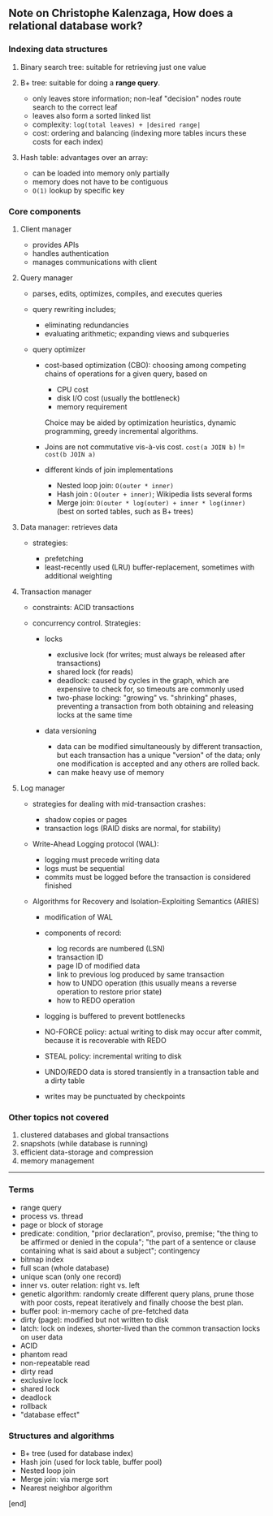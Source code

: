 ## Note on Christophe Kalenzaga, How does a relational database work?

### Indexing data structures

 1. Binary search tree: suitable for retrieving just one value
 
 1. B+ tree: suitable for doing a **range query**. 
 
    * only leaves store information; non-leaf "decision" nodes route search to the correct leaf
    * leaves also form a sorted linked list
    * complexity: `log(total leaves) + |desired range|`
    * cost: ordering and balancing (indexing more tables incurs these costs for each index)
    
 1. Hash table: advantages over an array:
 
    * can be loaded into memory only partially
    * memory does not have to be contiguous
    * `O(1)` lookup by specific key

### Core components

 1. Client manager
 
    * provides APIs
    * handles authentication
    * manages communications with client
 
 1. Query manager
 
    * parses, edits, optimizes, compiles, and executes queries
    
    * query rewriting includes;
    
      * eliminating redundancies
      * evaluating arithmetic; expanding views and subqueries

    * query optimizer
    
      * cost-based optimization (CBO): choosing among competing chains of operations for a given query, based on 
      
        * CPU cost
        * disk I/O cost (usually the bottleneck)
        * memory requirement
      
        Choice may be aided by optimization heuristics, dynamic programming, greedy incremental algorithms.
      
      * Joins are not commutative vis-à-vis cost. `cost(a JOIN b)` != `cost(b JOIN a)`

      * different kinds of join implementations

        * Nested loop join: `O(outer * inner)`
        * Hash join : `O(outer + inner)`; Wikipedia lists several forms
        * Merge join: `O(outer * log(outer) + inner * log(inner)` (best on sorted tables, such as B+ trees)

 1. Data manager: retrieves data
 
    * strategies: 
    
      * prefetching
      * least-recently used (LRU) buffer-replacement, sometimes with additional weighting
 
 1. Transaction manager

    * constraints: ACID transactions
    * concurrency control. Strategies:

      * locks
      
        * exclusive lock (for writes; must always be released after transactions)
        * shared lock (for reads)
        * deadlock: caused by cycles in the graph, which are expensive to check for, so timeouts are commonly used
        * two-phase locking: "growing" vs. "shrinking" phases, preventing a transaction from both obtaining and releasing locks at the same time
      
      * data versioning
      
        * data can be modified simultaneously by different transaction, but each transaction has a unique "version" of the data; only one modification is accepted and any others are rolled back.
        * can make heavy use of memory

 1. Log manager
 
    * strategies for dealing with mid-transaction crashes:
    
      * shadow copies or pages
      * transaction logs (RAID disks are normal, for stability)
      
    * Write-Ahead Logging protocol (WAL):
      
      * logging must precede writing data
      * logs must be sequential
      * commits must be logged before the transaction is considered finished

    * Algorithms for Recovery and Isolation-Exploiting Semantics (ARIES)
    
      * modification of WAL
      * components of record:
        * log records are numbered (LSN)
        * transaction ID 
        * page ID of modified data
        * link to previous log produced by same transaction
        * how to UNDO operation (this usually means a reverse operation to restore prior state)
        * how to REDO operation

      * logging is buffered to prevent bottlenecks
      * NO-FORCE policy: actual writing to disk may occur after commit, because it is recoverable with REDO
      * STEAL policy: incremental writing to disk
      * UNDO/REDO data is stored transiently in a transaction table and a dirty table
      * writes may be punctuated by checkpoints

### Other topics not covered

 1. clustered databases and global transactions
 1. snapshots (while database is running)
 1. efficient data-storage and compression
 1. memory management

---

### Terms

 * range query
 * process vs. thread
 * page or block of storage
 * predicate: condition, "prior declaration", proviso, premise; "the thing to be affirmed or denied in the copula"; "the part of a sentence or clause containing what is said about a subject"; contingency
 * bitmap index
 * full scan (whole database)
 * unique scan (only one record)
 * inner vs. outer relation: right vs. left
 * genetic algorithm: randomly create different query plans, prune those with poor costs, repeat iteratively and finally choose the best plan.
 * buffer pool: in-memory cache of pre-fetched data
 * dirty (page): modified but not written to disk
 * latch: lock on indexes, shorter-lived than the common transaction locks on user data
 * ACID
 * phantom read
 * non-repeatable read
 * dirty read
 * exclusive lock
 * shared lock
 * deadlock
 * rollback
 * "database effect"

### Structures and algorithms

 * B+ tree (used for database index)
 * Hash join (used for lock table, buffer pool)
 * Nested loop join
 * Merge join: via merge sort
 * Nearest neighbor algorithm

[end]
